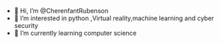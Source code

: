 - 👋 Hi, I’m @CherenfantRubenson
- 👀 I’m interested in python ,Virtual reality,machine learning and cyber security
- 🌱 I’m currently learning computer science 



<!---
CherenfantRubenson/CherenfantRubenson is a ✨ special ✨ repository because its `README.md` (this file) appears on your GitHub profile.
You can click the Preview link to take a look at your changes.
--->
